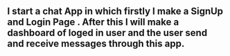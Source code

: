 <h2>I start a chat App in which firstly I make a SignUp and Login Page . After this I will make a dashboard of loged in user and the user send and receive messages through this app. </h2>
